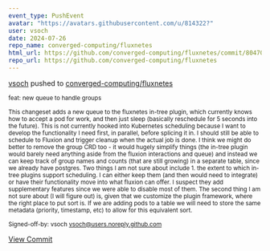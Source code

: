 ```yaml
---
event_type: PushEvent
avatar: "https://avatars.githubusercontent.com/u/814322?"
user: vsoch
date: 2024-07-26
repo_name: converged-computing/fluxnetes
html_url: https://github.com/converged-computing/fluxnetes/commit/8047000c5b740f267903269ec30e07c5901f5beb
repo_url: https://github.com/converged-computing/fluxnetes
---
```


<a href='https://github.com/vsoch' target='_blank'>vsoch</a> pushed to <a href='https://github.com/converged-computing/fluxnetes' target='_blank'>converged-computing/fluxnetes</a>

<small>feat: new queue to handle groups

This changeset adds a new queue to the fluxnetes in-tree plugin,
which currently knows how to accept a pod for work, and then
just sleep (basically reschedule for 5 seconds into the future).
This is not currently hooked into Kubernetes scheduling because
I want to develop the functionality I need first, in parallel,
before splicing it in. I should still be able to schedule to
Fluxion and trigger cleanup when the actual job is done. I
think we might do better to remove the group CRD too - it would
hugely simplify things (the in-tree plugin would barely need
anything aside from the fluxion interactions and queue) and
instead we can keep track of group names and counts (that are
still growing) in a separate table, since we already have postgres.
Two things I am not sure about include 1. the extent to which
in-tree plugins support scheduling. I can either keep them (and
then would need to integrate) or have their functionality move
into what fluxion can offer. I suspect they add supplementary
features since we were able to disable most of them. The second
thing I am not sure about (I will figure out) is, given that
we customize the plugin framework, where the right place to
put sort is. If we are adding pods to a table we will need to
store the same metadata (priority, timestamp, etc) to allow
for this equivalent sort.

Signed-off-by: vsoch <vsoch@users.noreply.github.com></small>

<a href='https://github.com/converged-computing/fluxnetes/commit/8047000c5b740f267903269ec30e07c5901f5beb' target='_blank'>View Commit</a>